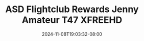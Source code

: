 --- 
title: "ASD Flightclub Rewards  Jenny Amateur  T47  XFREEHD"
description: "download   ASD Flightclub Rewards  Jenny Amateur  T47  XFREEHD dood full vidio  "
date: 2024-11-08T19:03:32-08:00
file_code: "wk8fq03vg39a"
draft: false
cover: "b5345drndl52qd8e.jpg"
tags: ["ASD", "Flightclub", "Rewards", "Jenny", "Amateur", "XFREEHD", "bokep-indo", "bokep-viral", "bokep-ig"]
length: 1160
fld_id: "1483168"
foldername: "Asian s3x diary flightclub"
categories: ["Asian s3x diary flightclub"]
views: 0
---